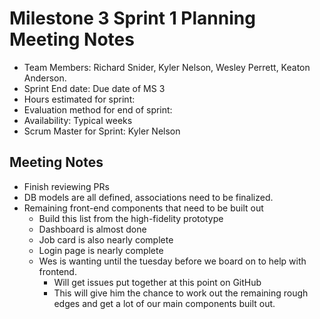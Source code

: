 # Milestone 3 Sprint 1 Planning Meeting Notes

- Team Members: Richard Snider, Kyler Nelson, Wesley Perrett, Keaton Anderson.
- Sprint End date: Due date of MS 3
- Hours estimated for sprint:
- Evaluation method for end of sprint:
- Availability: Typical weeks
- Scrum Master for Sprint: Kyler Nelson

## Meeting Notes

- Finish reviewing PRs
- DB models are all defined, associations need to be finalized.
- Remaining front-end components that need to be built out
  - Build this list from the high-fidelity prototype
  - Dashboard is almost done
  - Job card is also nearly complete
  - Login page is nearly complete
  - Wes is wanting until the tuesday before we board on to help with frontend.
    - Will get issues put together at this point on GitHub
    - This will give him the chance to work out the remaining rough edges and get a lot of our main components built out.
